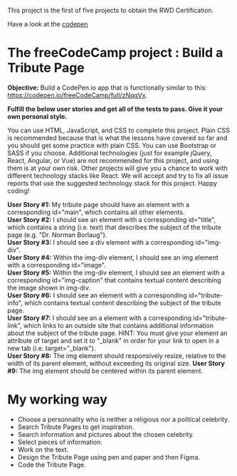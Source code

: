 This project is the first of five projects to obtain the RWD Certification.

Have a look at the [codepen](https://codepen.io/s-manguy/full/PobmXOR)   

# The freeCodeCamp project : Build a Tribute Page
**Objective:** Build a CodePen.io app that is functionally similar to this: https://codepen.io/freeCodeCamp/full/zNqgVx.


**Fulfill the below user stories and get all of the tests to pass. Give it your own personal style.**  


You can use HTML, JavaScript, and CSS to complete this project. Plain CSS is recommended because that is what the lessons have covered so far and you should get some practice with plain CSS. You can use Bootstrap or SASS if you choose. Additional technologies (just for example jQuery, React, Angular, or Vue) are not recommended for this project, and using them is at your own risk. Other projects will give you a chance to work with different technology stacks like React. We will accept and try to fix all issue reports that use the suggested technology stack for this project. Happy coding!  


**User Story #1:** My tribute page should have an element with a corresponding id="main", which contains all other elements.  
**User Story #2:** I should see an element with a corresponding id="title", which contains a string (i.e. text) that describes the subject of the tribute page (e.g. "Dr. Norman Borlaug").  
**User Story #3:** I should see a div element with a corresponding id="img-div".  
**User Story #4:** Within the img-div element, I should see an img element with a corresponding id="image".  
**User Story #5:** Within the img-div element, I should see an element with a corresponding id="img-caption" that contains textual content describing the image shown in img-div.  
**User Story #6:** I should see an element with a corresponding id="tribute-info", which contains textual content describing the subject of the tribute page.  
**User Story #7:** I should see an a element with a corresponding id="tribute-link", which links to an outside site that contains additional information about the subject of the tribute page. HINT: You must give your element an attribute of target and set it to "_blank" in order for your link to open in a new tab (i.e. target="_blank").  
**User Story #8:** The img element should responsively resize, relative to the width of its parent element, without exceeding its original size.
**User Story #9:** The img element should be centered within its parent element. 


# My working way  
* Choose a personnality who is neither a religious nor a political celebrity.
* Search Tribute Pages to get inspiration.
* Search information and pictures about the chosen celebrity.
* Select pieces of information.
* Work on the text.
* Design the Tribute Page using pen and paper and then Figma.
* Code the Tribute Page.
